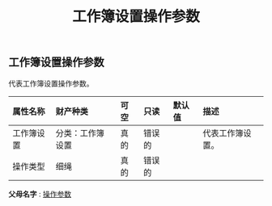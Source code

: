 ﻿---
title: 工作簿设置操作参数
second_title: Aspose.Cells Cloud Documen
type: docs
url: /zh/specification/model/workbooksettingsoperateparameter/
description: Aspose.Cells 云模型规范：WorkbookSettingsOperateParameter。轻松处理 Excel 和其他电子表格文档，具有打开、生成、编辑、拆分、合并、比较和转换等功能
kwords: Excel，Office，电子表格，云 REST API，工作簿设置操作参数
weight: 50
---
## **工作簿设置操作参数**

代表工作簿设置操作参数。

|属性名称|财产种类|可空|只读|默认值|描述|
|:- |:- |:- |:- |:- |:- |
|工作簿设置|分类：工作簿设置|真的|错误的||代表工作簿设置。|
|操作类型|细绳|真的|错误的|||

**父母名字** : [操作参数](/specification/model/operateparameter)

